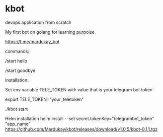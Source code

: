 # kbot
devops application from scratch

My first bot on golang for learning purpoise.

<https://t.me/mardukay_bot>

commands:

/start hello

/start goodbye

Installation:

Set env variable TELE_TOKEN with value that is your telegram bot token 

export TELE_TOKEN="your_teletoken" 

./kbot start

Helm installation
helm install --set secret.tokenKey="telegrambot_token" "app_name" https://github.com/Mardukay/kbot/releases/download/v1.0.5/kbot-0.1.1.tgz